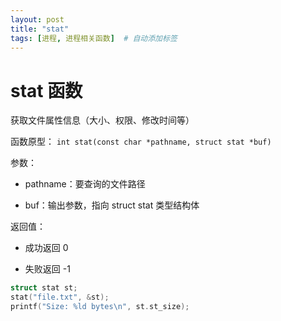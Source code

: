 ```yaml
---
layout: post
title: "stat"
tags: [进程, 进程相关函数]  # 自动添加标签
---
```


# stat 函数

获取文件属性信息（大小、权限、修改时间等）

函数原型：
`int stat(const char *pathname, struct stat *buf)`

参数：

- pathname：要查询的文件路径

- buf：输出参数，指向 struct stat 类型结构体

返回值：

- 成功返回 0

- 失败返回 -1

```c
struct stat st;
stat("file.txt", &st);
printf("Size: %ld bytes\n", st.st_size);
```
